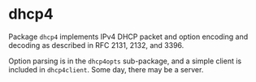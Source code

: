 # dhcp4

Package `dhcp4` implements IPv4 DHCP packet and option encoding and decoding as
described in RFC 2131, 2132, and 3396.

Option parsing is in the `dhcp4opts` sub-package, and a simple client is
included in `dhcp4client`. Some day, there may be a server.
